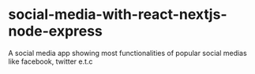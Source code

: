 # social-media-with-react-nextjs-node-express
A social media app showing most functionalities of popular social medias like facebook, twitter e.t.c
